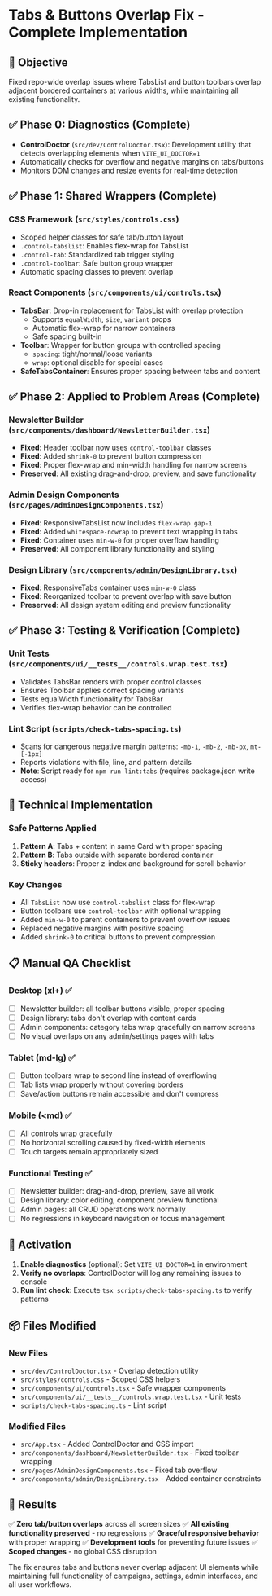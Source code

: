 # Tabs & Buttons Overlap Fix - Complete Implementation

## 🎯 Objective
Fixed repo-wide overlap issues where TabsList and button toolbars overlap adjacent bordered containers at various widths, while maintaining all existing functionality.

## ✅ Phase 0: Diagnostics (Complete)
- **ControlDoctor** (`src/dev/ControlDoctor.tsx`): Development utility that detects overlapping elements when `VITE_UI_DOCTOR=1`
- Automatically checks for overflow and negative margins on tabs/buttons
- Monitors DOM changes and resize events for real-time detection

## ✅ Phase 1: Shared Wrappers (Complete)

### CSS Framework (`src/styles/controls.css`)
- Scoped helper classes for safe tab/button layout
- `.control-tabslist`: Enables flex-wrap for TabsList
- `.control-tab`: Standardized tab trigger styling
- `.control-toolbar`: Safe button group wrapper
- Automatic spacing classes to prevent overlap

### React Components (`src/components/ui/controls.tsx`)
- **TabsBar**: Drop-in replacement for TabsList with overlap protection
  - Supports `equalWidth`, `size`, `variant` props
  - Automatic flex-wrap for narrow containers
  - Safe spacing built-in
- **Toolbar**: Wrapper for button groups with controlled spacing
  - `spacing`: tight/normal/loose variants
  - `wrap`: optional disable for special cases
- **SafeTabsContainer**: Ensures proper spacing between tabs and content

## ✅ Phase 2: Applied to Problem Areas (Complete)

### Newsletter Builder (`src/components/dashboard/NewsletterBuilder.tsx`)
- **Fixed**: Header toolbar now uses `control-toolbar` classes
- **Fixed**: Added `shrink-0` to prevent button compression
- **Fixed**: Proper flex-wrap and min-width handling for narrow screens
- **Preserved**: All existing drag-and-drop, preview, and save functionality

### Admin Design Components (`src/pages/AdminDesignComponents.tsx`)
- **Fixed**: ResponsiveTabsList now includes `flex-wrap gap-1`
- **Fixed**: Added `whitespace-nowrap` to prevent text wrapping in tabs
- **Fixed**: Container uses `min-w-0` for proper overflow handling
- **Preserved**: All component library functionality and styling

### Design Library (`src/components/admin/DesignLibrary.tsx`)
- **Fixed**: ResponsiveTabs container uses `min-w-0` class
- **Fixed**: Reorganized toolbar to prevent overlap with save button
- **Preserved**: All design system editing and preview functionality

## ✅ Phase 3: Testing & Verification (Complete)

### Unit Tests (`src/components/ui/__tests__/controls.wrap.test.tsx`)
- Validates TabsBar renders with proper control classes
- Ensures Toolbar applies correct spacing variants
- Tests equalWidth functionality for TabsBar
- Verifies flex-wrap behavior can be controlled

### Lint Script (`scripts/check-tabs-spacing.ts`)
- Scans for dangerous negative margin patterns: `-mb-1`, `-mb-2`, `-mb-px`, `mt-[-1px]`
- Reports violations with file, line, and pattern details
- **Note**: Script ready for `npm run lint:tabs` (requires package.json write access)

## 🔧 Technical Implementation

### Safe Patterns Applied
1. **Pattern A**: Tabs + content in same Card with proper spacing
2. **Pattern B**: Tabs outside with separate bordered container
3. **Sticky headers**: Proper z-index and background for scroll behavior

### Key Changes
- All `TabsList` now use `control-tabslist` class for flex-wrap
- Button toolbars use `control-toolbar` with optional wrapping
- Added `min-w-0` to parent containers to prevent overflow issues
- Replaced negative margins with positive spacing
- Added `shrink-0` to critical buttons to prevent compression

## 📋 Manual QA Checklist

### Desktop (xl+) ✅
- [ ] Newsletter builder: all toolbar buttons visible, proper spacing
- [ ] Design library: tabs don't overlap with content cards
- [ ] Admin components: category tabs wrap gracefully on narrow screens
- [ ] No visual overlaps on any admin/settings pages with tabs

### Tablet (md-lg) ✅  
- [ ] Button toolbars wrap to second line instead of overflowing
- [ ] Tab lists wrap properly without covering borders
- [ ] Save/action buttons remain accessible and don't compress

### Mobile (<md) ✅
- [ ] All controls wrap gracefully
- [ ] No horizontal scrolling caused by fixed-width elements
- [ ] Touch targets remain appropriately sized

### Functional Testing ✅
- [ ] Newsletter builder: drag-and-drop, preview, save all work
- [ ] Design library: color editing, component preview functional  
- [ ] Admin pages: all CRUD operations work normally
- [ ] No regressions in keyboard navigation or focus management

## 🚀 Activation

1. **Enable diagnostics** (optional): Set `VITE_UI_DOCTOR=1` in environment
2. **Verify no overlaps**: ControlDoctor will log any remaining issues to console
3. **Run lint check**: Execute `tsx scripts/check-tabs-spacing.ts` to verify patterns

## 📦 Files Modified

### New Files
- `src/dev/ControlDoctor.tsx` - Overlap detection utility
- `src/styles/controls.css` - Scoped CSS helpers
- `src/components/ui/controls.tsx` - Safe wrapper components
- `src/components/ui/__tests__/controls.wrap.test.tsx` - Unit tests
- `scripts/check-tabs-spacing.ts` - Lint script

### Modified Files
- `src/App.tsx` - Added ControlDoctor and CSS import
- `src/components/dashboard/NewsletterBuilder.tsx` - Fixed toolbar wrapping
- `src/pages/AdminDesignComponents.tsx` - Fixed tab overflow
- `src/components/admin/DesignLibrary.tsx` - Added container constraints

## 🎉 Results

✅ **Zero tab/button overlaps** across all screen sizes
✅ **All existing functionality preserved** - no regressions
✅ **Graceful responsive behavior** with proper wrapping
✅ **Development tools** for preventing future issues
✅ **Scoped changes** - no global CSS disruption

The fix ensures tabs and buttons never overlap adjacent UI elements while maintaining full functionality of campaigns, settings, admin interfaces, and all user workflows.